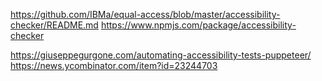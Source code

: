 https://github.com/IBMa/equal-access/blob/master/accessibility-checker/README.md
https://www.npmjs.com/package/accessibility-checker

https://giuseppegurgone.com/automating-accessibility-tests-puppeteer/
https://news.ycombinator.com/item?id=23244703